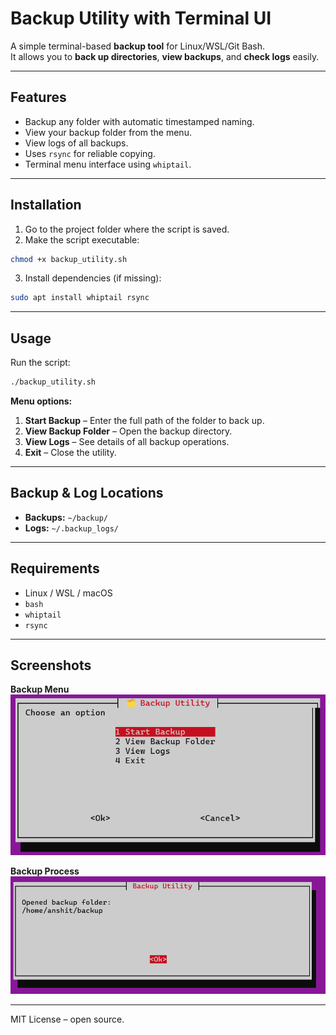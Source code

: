 


# Backup Utility with Terminal UI

A simple terminal-based **backup tool** for Linux/WSL/Git Bash.  
It allows you to **back up directories**, **view backups**, and **check logs** easily.

---

## Features
- Backup any folder with automatic timestamped naming.  
- View your backup folder from the menu.  
- View logs of all backups.  
- Uses `rsync` for reliable copying.  
- Terminal menu interface using `whiptail`.  

---

## Installation
1. Go to the project folder where the script is saved.  
2. Make the script executable:  
```bash
chmod +x backup_utility.sh
````

3. Install dependencies (if missing):

```bash
sudo apt install whiptail rsync
```

---

## Usage

Run the script:

```bash
./backup_utility.sh
```

**Menu options:**

1. **Start Backup** – Enter the full path of the folder to back up.
2. **View Backup Folder** – Open the backup directory.
3. **View Logs** – See details of all backup operations.
4. **Exit** – Close the utility.

---

## Backup & Log Locations

* **Backups:** `~/backup/`
* **Logs:** `~/.backup_logs/`

---

## Requirements

* Linux / WSL / macOS
* `bash`
* `whiptail`
* `rsync`

---

## Screenshots 

**Backup Menu**
![Backup Menu](assets/ss1.png)

**Backup Process**
![Backup Process](assets/ss2.png)

---

MIT License – open source.

```


